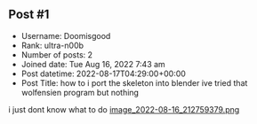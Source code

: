 ## Post #1
- Username: Doomisgood
- Rank: ultra-n00b
- Number of posts: 2
- Joined date: Tue Aug 16, 2022 7:43 am
- Post datetime: 2022-08-17T04:29:00+00:00
- Post Title: how to i port the skeleton into blender ive tried that wolfensien program but nothing

i just dont know what to do
[image_2022-08-16_212759379.png](https://xentaxbackup.github.io/file/22656_image_2022-08-16_212759379.png)

